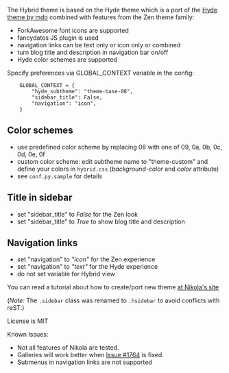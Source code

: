 The Hybrid theme is based on the Hyde theme which is a port of the [Hyde theme by mdo](http://hyde.getpoole.com/) combined with features from the Zen theme family:

* ForkAwesome font icons are supported
* fancydates JS plugin is used
* navigation links can be text only or icon only or combined
* turn blog title and description in navigation bar on/off
* Hyde color schemes are supported

Specify preferences via GLOBAL_CONTEXT variable in the config:

```
    GLOBAL_CONTEXT = {
        "hyde_subtheme": "theme-base-08",
        "sidebar_title": False,
        "navigation": "icon",
    }
```

## Color schemes

* use predefined color scheme by replacing 08 with one of 09, 0a, 0b, 0c, 0d, 0e, 0f
* custom color scheme: edit subtheme name to "theme-custom" and define your colors in ``hybrid.css`` (*background-color* and *color* attribute)
* see ``conf.py.sample`` for details

## Title in sidebar

* set "sidebar_title" to *False* for the Zen look
* set "sidebar_title" to *True* to show blog title and description

## Navigation links

* set "navigation" to *"icon"* for the Zen experience
* set "navigation" to *"text"* for the Hyde experience
* do not set variable for Hybrid view


You can read a tutorial about how to create/port new theme [at Nikola's site](https://getnikola.com/creating-a-theme.html)

(*Note:* The `.sidebar` class was renamed to `.hsidebar` to avoid conflicts with reST.)

License is MIT

Known Issues:

* Not all features of Nikola are tested.
* Galleries will work better when [Issue #1764](https://github.com/getnikola/nikola/issues/1764) is fixed.
* Submenus in navigation links are not supported
